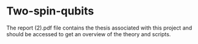 # Two-spin-qubits
The report (2).pdf file contains the thesis associated with this project and should be accessed to get an overview of the theory and scripts.
